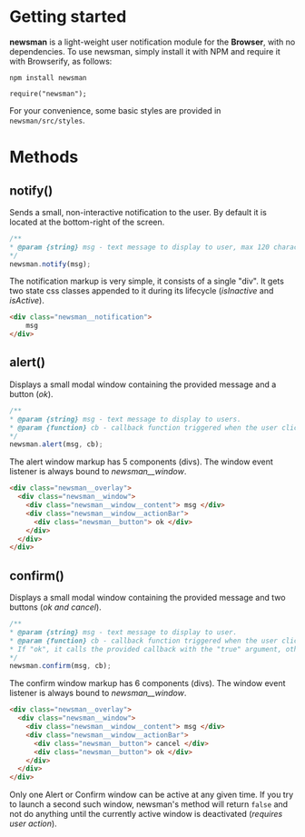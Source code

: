 Getting started
=
**newsman** is a light-weight user notification module for the **Browser**, with no dependencies.
To use newsman, simply install it with NPM and require it with Browserify, as follows:
```console
npm install newsman
```

```console
require("newsman");
```

For your convenience, some basic styles are provided in `newsman/src/styles`.

Methods
==

notify()
--
Sends a small, non-interactive notification to the user. By default it is located at the bottom-right of the screen.
```js
/**
* @param {string} msg - text message to display to user, max 120 characters.
*/
newsman.notify(msg);
```
The notification markup is very simple, it consists of a single "div". It gets two state css classes appended to it during its lifecycle (*isInactive* and *isActive*).
```html
<div class="newsman__notification">
    msg
</div>
```

alert()
--
Displays a small modal window containing the provided message and a button (*ok*).
```js
/**
* @param {string} msg - text message to display to users.
* @param {function} cb - callback function triggered when the user clicks the button.
*/
newsman.alert(msg, cb);
```
The alert window markup has 5 components (divs). The window event listener is always bound to *newsman__window*.
```html
<div class="newsman__overlay">
  <div class="newsman__window">
    <div class="newsman__window__content"> msg </div>
    <div class="newsman__window__actionBar">
      <div class="newsman__button"> ok </div>
    </div>
  </div>
</div>
```

confirm()
--
Displays a small modal window containing the provided message and two buttons (*ok and cancel*).
```js
/**
* @param {string} msg - text message to display to user.
* @param {function} cb - callback function triggered when the user clicks one of the buttons.
* If "ok", it calls the provided callback with the "true" argument, otherwise "false".
*/
newsman.confirm(msg, cb);
```
The confirm window markup has 6 components (divs). The window event listener is always bound to *newsman__window*.
```html
<div class="newsman__overlay">
  <div class="newsman__window">
    <div class="newsman__window__content"> msg </div>
    <div class="newsman__window__actionBar">
      <div class="newsman__button"> cancel </div>
      <div class="newsman__button"> ok </div>
    </div>
  </div>
</div>
```

Only one Alert or Confirm window can be active at any given time. If you try to launch a second such window, newsman's method will return `false` and not do anything until the currently active window is deactivated (*requires user action*).

